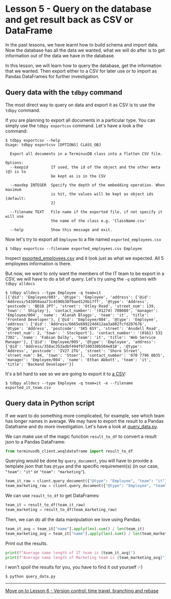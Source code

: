 # Lesson 5 - Query on the database and get result back as CSV or DataFrame

In the past lessons, we have learnt how to build schema and import data. Now the database has all the data we wanted, what we will do after is to get information out of the data we have in the database.

In this lesson, we will learn how to query the database, get the information that we wanted. Then export either to a CSV for later use or to import as Pandas DataFrames for further investigation.

## Query data with the `tdbpy` command

The most direct way to query on data and export it as CSV is to use the `tdbpy` command.

If you are planning to export all documents in a particular type. You can simply use the `tdbpy exportcsv` command. Let's have a look a the command:

```
$ tdbpy exportcsv --help
Usage: tdbpy exportcsv [OPTIONS] CLASS_OBJ

  Export all documents in a TerminusDB class into a flatten CSV file.

Options:
  --keepid          If used, the id of the object and the other meta (@) is to
                    be kept as is in the CSV

  --maxdep INTEGER  Specify the depth of the embedding operation. When maximum
                    is hit, the values will be kept as object ids  [default:
                    2]

  --filename TEXT   File name if the exported file, if not specify it will use
                    the name of the class e.g. 'ClassName.csv'

  --help            Show this message and exit.
```

Now let's try to export all `Employee` to a file named `exported_employees.csv`

`$ tdbpy exportcsv --filename exported_employees.csv Employee`

Inspect [exported_employees.csv](exported_employees.csv) and it look just as what we expected. All 5 employees information is there.

But now, we want to only want the members of the IT team to be export in a CSV, we will have to do a bit of query. Let's try using the `-q` options with `tdbpy alldocs`

```
$ tdbpy alldocs --type Employee -q team=it
[{'@id': 'Employee/003', '@type': 'Employee', 'address': {'@id': 'Address/543050aaa73c4590b38f9aed129b17ff', '@type': 'Address', 'postcode': 'BD18 2PT', 'street': 'Otley Road', 'street_num': 139, 'town': ' Shipley'}, 'contact_number': '(01274) 708080', 'manager': 'Employee/004', 'name': 'Alanah Bloggs', 'team': 'it', 'title': 'Frontend Developer'}, {'@id': 'Employee/004', '@type': 'Employee', 'address': {'@id': 'Address/6665e689224d412aa3a882fcfd287676', '@type': 'Address', 'postcode': 'SK5 6SY', 'street': 'Ansdell Road', 'street_num': 2, 'town': ' Stockport'}, 'contact_number': '(0161) 532 7302', 'name': 'Fabian Dalby', 'team': 'it', 'title': 'Web Service Manager'}, {'@id': 'Employee/005', '@type': 'Employee', 'address': {'@id': 'Address/358ac353adbf494f97100330b504e818', '@type': 'Address', 'postcode': 'IV27 2TG', 'street': 'Shore Street', 'street_num': 84, 'town': 'Stoer'}, 'contact_number': '070 7796 8035', 'manager': 'Employee/004', 'name': 'Ethan Abbott', 'team': 'it', 'title': 'Backend Developer'}]
```

It's a bit hard to see so we are going to export it to [a CSV](exported_it_team.csv):

`$ tdbpy alldocs --type Employee -q team=it -e --filename exported_it_team.csv`

## Query data in Python script

If we want to do something more complicated, for example, see which team has longer names in average. We may have to export the result to a Pandas Dataframe and do more investigation. Let's have a look at [query_data.py](query_data.py).

We can make use of the magic function `result_to_df` to convert a result json to a Pandas DataFrame:

```python
from terminusdb_client.woqldataframe import result_to_df
```

Querying would be done by `query_document`, you will have to provide a template json that has `@type` and the specific requirement(s) (in our case, `"team": "it"` or `"team": "marketing"`).

```python
team_it_raw = client.query_document({"@type": "Employee", "team": "it"})
team_marketing_raw = client.query_document({"@type": "Employee", "team": "marketing"})
```

We can use `reault_to_df` to get DataFrames:

```python
team_it = result_to_df(team_it_raw)
team_marketing = result_to_df(team_marketing_raw)
```

Then, we can do all the data manipulation we love using Pandas:

```python
team_it_avg = team_it["name"].apply(len).sum() / len(team_it)
team_marketing_avg = team_it["name"].apply(len).sum() / len(team_marketing)
```

Print out the results.

```python
print(f"Average name length of IT team is {team_it_avg}")
print(f"Average name length of Marketing team is {team_marketing_avg}")
```

I won't spoil the results for you, you have to find it out yourself :-)

`$ python query_data.py`

---

[Move on to Lesson 6 - Version control: time travel, branching and rebase](lesson_6.md)
